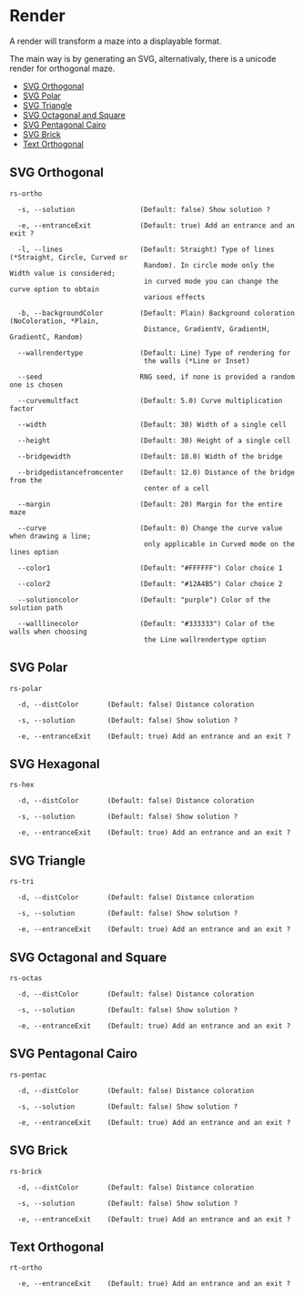 # Render

A render will transform a maze into a displayable format.

The main way is by generating an SVG, alternativaly, there is a unicode render for orthogonal maze.

  - [SVG Orthogonal](#svg-orthogonal)
  - [SVG Polar](#svg-polar)
  - [SVG Triangle](#svg-triangle)
  - [SVG Octagonal and Square](#svg-octagonal-and-square)
  - [SVG Pentagonal Cairo](#svg-pentagonal-cairo)
  - [SVG Brick](#svg-brick)
  - [Text Orthogonal](#text-orthogonal)

## SVG Orthogonal

`rs-ortho`

```
  -s, --solution                (Default: false) Show solution ?

  -e, --entranceExit            (Default: true) Add an entrance and an exit ?

  -l, --lines                   (Default: Straight) Type of lines (*Straight, Circle, Curved or
                                 Random). In circle mode only the Width value is considered; 
                                 in curved mode you can change the curve option to obtain 
                                 various effects

  -b, --backgroundColor         (Default: Plain) Background coloration (NoColoration, *Plain, 
                                 Distance, GradientV, GradientH, GradientC, Random)

  --wallrendertype              (Default: Line) Type of rendering for 
                                 the walls (*Line or Inset)

  --seed                        RNG seed, if none is provided a random one is chosen

  --curvemultfact               (Default: 5.0) Curve multiplication factor

  --width                       (Default: 30) Width of a single cell

  --height                      (Default: 30) Height of a single cell

  --bridgewidth                 (Default: 10.0) Width of the bridge

  --bridgedistancefromcenter    (Default: 12.0) Distance of the bridge from the 
                                 center of a cell

  --margin                      (Default: 20) Margin for the entire maze

  --curve                       (Default: 0) Change the curve value when drawing a line; 
                                 only applicable in Curved mode on the lines option

  --color1                      (Default: "#FFFFFF") Color choice 1

  --color2                      (Default: "#12A4B5") Color choice 2

  --solutioncolor               (Default: "purple") Color of the solution path

  --walllinecolor               (Default: "#333333") Color of the walls when choosing
                                 the Line wallrendertype option
```

## SVG Polar

`rs-polar`

```
  -d, --distColor       (Default: false) Distance coloration

  -s, --solution        (Default: false) Show solution ?

  -e, --entranceExit    (Default: true) Add an entrance and an exit ?
```

## SVG Hexagonal

`rs-hex`

```
  -d, --distColor       (Default: false) Distance coloration

  -s, --solution        (Default: false) Show solution ?

  -e, --entranceExit    (Default: true) Add an entrance and an exit ?
```

## SVG Triangle

`rs-tri`

```
  -d, --distColor       (Default: false) Distance coloration

  -s, --solution        (Default: false) Show solution ?

  -e, --entranceExit    (Default: true) Add an entrance and an exit ?
```

## SVG Octagonal and Square

`rs-octas`

```
  -d, --distColor       (Default: false) Distance coloration

  -s, --solution        (Default: false) Show solution ?

  -e, --entranceExit    (Default: true) Add an entrance and an exit ?
```

## SVG Pentagonal Cairo

`rs-pentac`

```
  -d, --distColor       (Default: false) Distance coloration

  -s, --solution        (Default: false) Show solution ?

  -e, --entranceExit    (Default: true) Add an entrance and an exit ?
```

## SVG Brick

`rs-brick`

```
  -d, --distColor       (Default: false) Distance coloration

  -s, --solution        (Default: false) Show solution ?

  -e, --entranceExit    (Default: true) Add an entrance and an exit ?
```

## Text Orthogonal

`rt-ortho`

```
  -e, --entranceExit    (Default: true) Add an entrance and an exit ?
```
